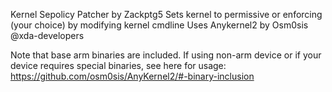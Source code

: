 Kernel Sepolicy Patcher by Zackptg5
Sets kernel to permissive or enforcing (your choice) by modifying kernel cmdline
Uses Anykernel2 by Osm0sis @xda-developers

Note that base arm binaries are included. If using non-arm device or if your device requires special binaries, see here for usage: https://github.com/osm0sis/AnyKernel2/#-binary-inclusion
